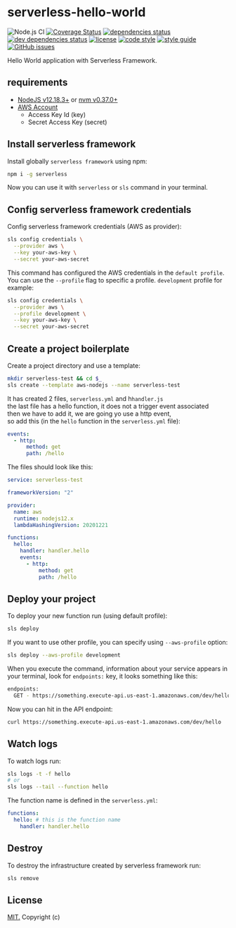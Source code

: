 # serverless-hello-world

![Node.js CI](https://github.com/gAmadorH/serverless-hello-world/workflows/Node.js%20CI/badge.svg)
[![Coverage Status](https://coveralls.io/repos/github/gAmadorH/serverless-hello-world/badge.svg?branch=main)](https://coveralls.io/github/gAmadorH/serverless-hello-world?branch=main)
[![dependencies status](https://david-dm.org/gAmadorH/serverless-hello-world.svg)](https://david-dm.org/gAmadorH/serverless-hello-world)
[![dev dependencies status](https://david-dm.org/gAmadorH/serverless-hello-world/dev-status.svg)](https://david-dm.org/gAmadorH/serverless-hello-world#info=devDependencies)
[![license](https://img.shields.io/github/license/gAmadorH/serverless-hello-world.svg?color=blue)](https://github.com/gAmadorH/serverless-hello-world/blob/master/LICENSE)
[![code style](https://img.shields.io/badge/code_style-eslint-blueviolet.svg)](https://eslint.org/)
[![style guide](https://img.shields.io/badge/style_guide-airbnb-ff69b4.svg)](https://github.com/airbnb/javascript)
[![GitHub issues](https://img.shields.io/github/issues/gAmadorH/serverless-hello-world)](https://github.com/gAmadorH/serverless-hello-world/issues)

Hello World application with Serverless Framework.

## requirements

- [NodeJS v12.18.3+](https://nodejs.org/en/) or [nvm v0.37.0+](https://github.com/nvm-sh/nvm/releases/tag/v0.37.0)
- [AWS Account](https://aws.amazon.com/)
  - Access Key Id (key)
  - Secret Access Key (secret)

## Install serverless framework

Install globally `serverless framework` using npm:

```bash
npm i -g serverless
```

Now you can use it with `serverless` or `sls` command in your terminal.

## Config serverless framework credentials

Config serverless framework credentials (AWS as provider):

```bash
sls config credentials \
  --provider aws \
  --key your-aws-key \
  --secret your-aws-secret
```

This command has configured the AWS credentials in the `default profile`.  
You can use the `--profile` flag to specific a profile.
`development` profile for example:

```bash
sls config credentials \
  --provider aws \
  --profile development \
  --key your-aws-key \
  --secret your-aws-secret
```

## Create a project boilerplate

Create a project directory and use a template:

```bash
mkdir serverless-test && cd $_
sls create --template aws-nodejs --name serverless-test
```

It has created 2 files, `serverless.yml` and h`handler.js`  
the last file has a hello function, it does not a trigger event associated  
then we have to add it, we are going yo use a http event,  
so add this (in the `hello` function in the `serverless.yml` file):

```yml
events:
  - http:
      method: get
      path: /hello
```

The files should look like this:

```yml
service: serverless-test

frameworkVersion: "2"

provider:
  name: aws
  runtime: nodejs12.x
  lambdaHashingVersion: 20201221

functions:
  hello:
    handler: handler.hello
    events:
      - http:
          method: get
          path: /hello
```

## Deploy your project

To deploy your new function run (using default profile):

```bash
sls deploy
```

If you want to use other profile, you can specify using `--aws-profile` option:

```bash
sls deploy --aws-profile development
```

When you execute the command, information about your service appears in your terminal,
look for `endpoints:` key, it looks something like this:

```bash
endpoints:
  GET - https://something.execute-api.us-east-1.amazonaws.com/dev/hello
```

Now you can hit in the API endpoint:

```bash
curl https://something.execute-api.us-east-1.amazonaws.com/dev/hello
```

## Watch logs

To watch logs run:

```bash
sls logs -t -f hello
# or
sls logs --tail --function hello
```

The function name is defined in the `serverless.yml`:

```yml
functions:
  hello: # this is the function name
    handler: handler.hello
```

## Destroy

To destroy the infrastructure created by serverless framework run:

```bash
sls remove
```

## License

[MIT.](./LICENSE) Copyright (c)

